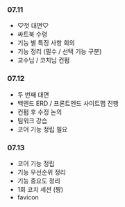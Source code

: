 ### 07.11

- ♡첫 대면♡
- 싸트북 수령
- 기능 별 특징 사항 회의
- 기능 정리 (필수 / 선택 기능 구분)
- 교수님 / 코치님 컨펌

### 07.12

- 두 번째 대면
- 백엔드 ERD / 프론트엔드 사이트맵 진행
- 컨펌 후 수정 논의
- 팀워크 강습
- 코어 기능 정립 필요

### 07.13

- 코어 기능 정립
- 기능 우선순위 정리
- 기능 중요도 정리
- 1회 코치 세션 (짱)
- favicon
